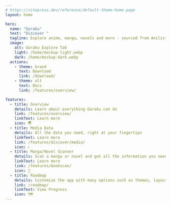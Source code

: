 ```yaml
---
# https://vitepress.dev/reference/default-theme-home-page
layout: home

hero:
  name: "Goraku"
  text: "Discover "
  tagline: Explore anime, manga, novels and more - sourced from Anilist
  image:
    alt: Goraku Explore Tab
    light: /home/mockup-light.webp
    dark: /home/mockup-dark.webp
  actions:
    - theme: brand
      text: Download
      link: /download/
    - theme: alt
      text: Docs
      link: /features/overview/

features:
  - title: Overview
    details: Learn about everything Goraku can do
    link: /features/overview/
    linkText: Learn more
    icon: 🌏
  - title: Media Data
    details: All the data you need, right at your fingertips
    linkText: Learn more
    link: /features/discover/media/
    icon: ℹ️
  - title: Manga/Novel Scanner
    details: Scan a manga or novel and get all the information you need
    linkText: Learn more
    link: /features/bookscan/
    icon: 📗
  - title: Roadmap
    details: Customize the app with many options such as themes, layouts, and more
    link: /roadmap/
    linkText: View Progress
    icon: 🗺️
---
```



